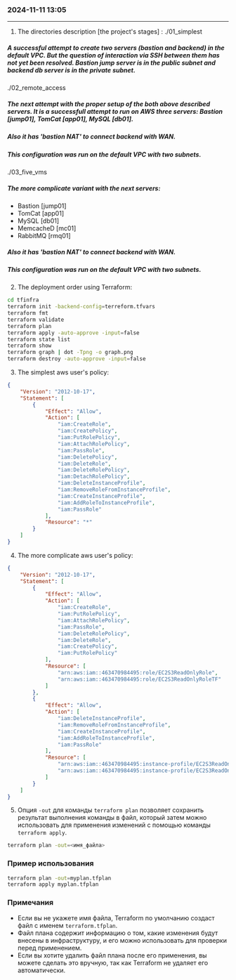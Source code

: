 ### 2024-11-11  13:05
---------------------


1. The directories description [the project's stages] :
./01_simplest
##### A successful attempt to create two servers (bastion and backend) in the default VPC. But the question of interaction via SSH between them has not yet been resolved. Bastion jump server is in the public subnet and backend db server is in the private subnet.

./02_remote_access
##### The next attempt with the proper setup of the both above described servers. It is a successfull attempt to run on AWS three servers: Bastion [jump01], TomCat [app01], MySQL [db01]. 
##### Also it has 'bastion NAT' to connect backend with WAN.
##### This configuration was run on the default VPC with two subnets.

./03_five_vms
##### The more complicate variant with the next servers:
- Bastion [jump01]
- TomCat [app01]
- MySQL [db01]
- MemcacheD [mc01]
- RabbitMQ [rmq01]
##### Also it has 'bastion NAT' to connect backend with WAN.
##### This configuration was run on the default VPC with two subnets.


2. The deployment order using Terraform:
```bash
cd tfinfra
terraform init -backend-config=terreform.tfvars
terraform fmt
terraform validate
terraform plan
terraform apply -auto-approve -input=false
terraform state list
terraform show
terraform graph | dot -Tpng -o graph.png
terraform destroy -auto-approve -input=false
```


3. The simplest aws user's policy:
```json
{
	"Version": "2012-10-17",
	"Statement": [
		{
			"Effect": "Allow",
			"Action": [
				"iam:CreateRole",
				"iam:CreatePolicy",
				"iam:PutRolePolicy",
				"iam:AttachRolePolicy",
				"iam:PassRole",
				"iam:DeletePolicy",
				"iam:DeleteRole",
				"iam:DeleteRolePolicy",
				"iam:DetachRolePolicy",
				"iam:DeleteInstanceProfile",
				"iam:RemoveRoleFromInstanceProfile",
				"iam:CreateInstanceProfile",
				"iam:AddRoleToInstanceProfile",
				"iam:PassRole"
			],
			"Resource": "*"
		}
	]
}
```


4. The more complicate aws user's policy:
```json
{
    "Version": "2012-10-17",
    "Statement": [
        {
            "Effect": "Allow",
            "Action": [
                "iam:CreateRole",
                "iam:PutRolePolicy",
                "iam:AttachRolePolicy",
                "iam:PassRole",
                "iam:DeleteRolePolicy",
                "iam:DeleteRole",
                "iam:CreatePolicy",
                "iam:PutRolePolicy"
            ],
            "Resource": [
                "arn:aws:iam::463470984495:role/EC2S3ReadOnlyRole",
                "arn:aws:iam::463470984495:role/EC2S3ReadOnlyRoleTF"
            ]
        },
        {
            "Effect": "Allow",
            "Action": [
                "iam:DeleteInstanceProfile",
                "iam:RemoveRoleFromInstanceProfile",
                "iam:CreateInstanceProfile",
                "iam:AddRoleToInstanceProfile",
                "iam:PassRole"
            ],
            "Resource": [
                "arn:aws:iam::463470984495:instance-profile/EC2S3ReadOnlyProfile",
                "arn:aws:iam::463470984495:instance-profile/EC2S3ReadOnlyProfileTF"
            ]
        }
    ]
}
```


5. Опция `-out` для команды `terraform plan` позволяет сохранить результат выполнения команды в файл, который затем можно использовать для применения изменений с помощью команды `terraform apply`.
```bash
terraform plan -out=<имя_файла>
```

### Пример использования
```bash
terraform plan -out=myplan.tfplan
terraform apply myplan.tfplan
```

### Примечания
- Если вы не укажете имя файла, Terraform по умолчанию создаст файл с именем `terraform.tfplan`.
- Файл плана содержит информацию о том, какие изменения будут внесены в инфраструктуру, и его можно использовать для проверки перед применением.
- Если вы хотите удалить файл плана после его применения, вы можете сделать это вручную, так как Terraform не удаляет его автоматически.
